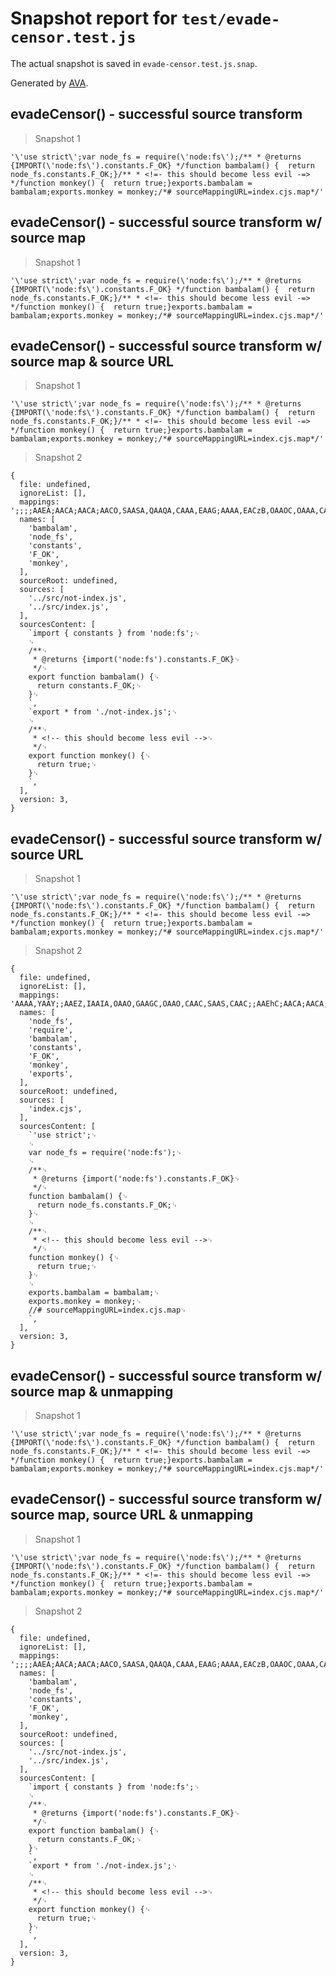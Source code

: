 # Snapshot report for `test/evade-censor.test.js`

The actual snapshot is saved in `evade-censor.test.js.snap`.

Generated by [AVA](https://avajs.dev).

## evadeCensor() - successful source transform

> Snapshot 1

    '\'use strict\';var node_fs = require(\'node:fs\');/** * @returns {IMPORT(\'node:fs\').constants.F_OK} */function bambalam() {  return node_fs.constants.F_OK;}/** * <!=- this should become less evil -=> */function monkey() {  return true;}exports.bambalam = bambalam;exports.monkey = monkey;/*# sourceMappingURL=index.cjs.map*/'

## evadeCensor() - successful source transform w/ source map

> Snapshot 1

    '\'use strict\';var node_fs = require(\'node:fs\');/** * @returns {IMPORT(\'node:fs\').constants.F_OK} */function bambalam() {  return node_fs.constants.F_OK;}/** * <!=- this should become less evil -=> */function monkey() {  return true;}exports.bambalam = bambalam;exports.monkey = monkey;/*# sourceMappingURL=index.cjs.map*/'

## evadeCensor() - successful source transform w/ source map & source URL

> Snapshot 1

    '\'use strict\';var node_fs = require(\'node:fs\');/** * @returns {IMPORT(\'node:fs\').constants.F_OK} */function bambalam() {  return node_fs.constants.F_OK;}/** * <!=- this should become less evil -=> */function monkey() {  return true;}exports.bambalam = bambalam;exports.monkey = monkey;/*# sourceMappingURL=index.cjs.map*/'

> Snapshot 2

    {
      file: undefined,
      ignoreList: [],
      mappings: ';;;;AAEA;AACA;AACA;AACO,SAASA,QAAQA,CAAA,EAAG;AAAA,EACzB,OAAOC,OAAA,CAAAC,SAAS,CAACC,IAAI;AAAC;;ACJxB;AACA;AACA;AACO,SAASC,MAAMA,CAAA,EAAG;AAAA,EACvB,OAAO,IAAI;AAAC',
      names: [
        'bambalam',
        'node_fs',
        'constants',
        'F_OK',
        'monkey',
      ],
      sourceRoot: undefined,
      sources: [
        '../src/not-index.js',
        '../src/index.js',
      ],
      sourcesContent: [
        `import { constants } from 'node:fs';␊
        ␊
        /**␊
         * @returns {import('node:fs').constants.F_OK}␊
         */␊
        export function bambalam() {␊
          return constants.F_OK;␊
        }␊
        `,
        `export * from './not-index.js';␊
        ␊
        /**␊
         * <!-- this should become less evil -->␊
         */␊
        export function monkey() {␊
          return true;␊
        }␊
        `,
      ],
      version: 3,
    }

## evadeCensor() - successful source transform w/ source URL

> Snapshot 1

    '\'use strict\';var node_fs = require(\'node:fs\');/** * @returns {IMPORT(\'node:fs\').constants.F_OK} */function bambalam() {  return node_fs.constants.F_OK;}/** * <!=- this should become less evil -=> */function monkey() {  return true;}exports.bambalam = bambalam;exports.monkey = monkey;/*# sourceMappingURL=index.cjs.map*/'

> Snapshot 2

    {
      file: undefined,
      ignoreList: [],
      mappings: 'AAAA,YAAY;;AAEZ,IAAIA,OAAO,GAAGC,OAAO,CAAC,SAAS,CAAC;;AAEhC;AACA;AACA;AACA,SAASC,QAAQA,CAAA,EAAG;AAAA,EAClB,OAAOF,OAAO,CAACG,SAAS,CAACC,IAAI;AAAC;;AAGhC;AACA;AACA;AACA,SAASC,MAAMA,CAAA,EAAG;AAAA,EAChB,OAAO,IAAI;AAAC;;AAGdC,OAAO,CAACJ,QAAQ,GAAGA,QAAQ;AAC3BI,OAAO,CAACD,MAAM,GAAGA,MAAM;AACvB',
      names: [
        'node_fs',
        'require',
        'bambalam',
        'constants',
        'F_OK',
        'monkey',
        'exports',
      ],
      sourceRoot: undefined,
      sources: [
        'index.cjs',
      ],
      sourcesContent: [
        `'use strict';␊
        ␊
        var node_fs = require('node:fs');␊
        ␊
        /**␊
         * @returns {import('node:fs').constants.F_OK}␊
         */␊
        function bambalam() {␊
          return node_fs.constants.F_OK;␊
        }␊
        ␊
        /**␊
         * <!-- this should become less evil -->␊
         */␊
        function monkey() {␊
          return true;␊
        }␊
        ␊
        exports.bambalam = bambalam;␊
        exports.monkey = monkey;␊
        //# sourceMappingURL=index.cjs.map␊
        `,
      ],
      version: 3,
    }

## evadeCensor() - successful source transform w/ source map & unmapping

> Snapshot 1

    '\'use strict\';var node_fs = require(\'node:fs\');/** * @returns {IMPORT(\'node:fs\').constants.F_OK} */function bambalam() {  return node_fs.constants.F_OK;}/** * <!=- this should become less evil -=> */function monkey() {  return true;}exports.bambalam = bambalam;exports.monkey = monkey;/*# sourceMappingURL=index.cjs.map*/'

## evadeCensor() - successful source transform w/ source map, source URL & unmapping

> Snapshot 1

    '\'use strict\';var node_fs = require(\'node:fs\');/** * @returns {IMPORT(\'node:fs\').constants.F_OK} */function bambalam() {  return node_fs.constants.F_OK;}/** * <!=- this should become less evil -=> */function monkey() {  return true;}exports.bambalam = bambalam;exports.monkey = monkey;/*# sourceMappingURL=index.cjs.map*/'

> Snapshot 2

    {
      file: undefined,
      ignoreList: [],
      mappings: ';;;;AAEA;AACA;AACA;AACO,SAASA,QAAQA,CAAA,EAAG;AAAA,EACzB,OAAOC,OAAA,CAAAC,SAAS,CAACC,IAAI;AAAC;;ACJxB;AACA;AACA;AACO,SAASC,MAAMA,CAAA,EAAG;AAAA,EACvB,OAAO,IAAI;AAAC',
      names: [
        'bambalam',
        'node_fs',
        'constants',
        'F_OK',
        'monkey',
      ],
      sourceRoot: undefined,
      sources: [
        '../src/not-index.js',
        '../src/index.js',
      ],
      sourcesContent: [
        `import { constants } from 'node:fs';␊
        ␊
        /**␊
         * @returns {import('node:fs').constants.F_OK}␊
         */␊
        export function bambalam() {␊
          return constants.F_OK;␊
        }␊
        `,
        `export * from './not-index.js';␊
        ␊
        /**␊
         * <!-- this should become less evil -->␊
         */␊
        export function monkey() {␊
          return true;␊
        }␊
        `,
      ],
      version: 3,
    }
